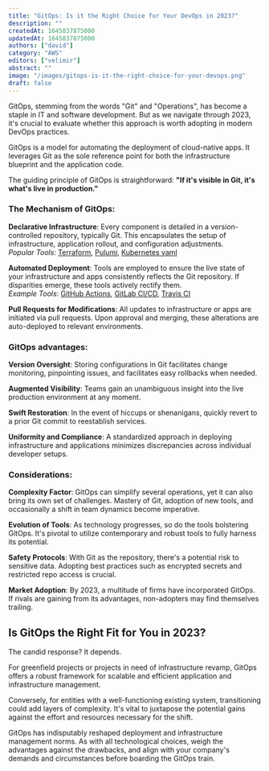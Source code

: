 ```yaml
---
title: "GitOps: Is it the Right Choice for Your DevOps in 2023?"
description: ""
createdAt: 1645837875000
updatedAt: 1645837875000
authors: ["david"]
category: "AWS"
editors: ["velimir"]
abstract: ""
image: "/images/gitops-is-it-the-right-choice-for-your-devops.png"
draft: false
---
```

GitOps, stemming from the words "Git" and "Operations", has become a staple in IT and software development. But as we navigate through 2023, it's crucial to evaluate whether this approach is worth adopting in modern DevOps practices.

GitOps is a model for automating the deployment of cloud-native apps. It leverages Git as the sole reference point for both the infrastructure blueprint and the application code.

The guiding principle of GitOps is straightforward: **"If it's visible in Git, it's what's live in production."**

### The Mechanism of GitOps:

**Declarative Infrastructure**: Every component is detailed in a version-controlled repository, typically Git. This encapsulates the setup of infrastructure, application rollout, and configuration adjustments.  
   *Popular Tools*: [Terraform](https://www.terraform.io/), [Pulumi](https://www.pulumi.com/), [Kubernetes yaml](https://www.pulumi.com/)

**Automated Deployment**: Tools are employed to ensure the live state of your infrastructure and apps consistently reflects the Git repository. If disparities emerge, these tools actively rectify them.  
   *Example Tools*: [GitHub Actions](https://github.com/features/actions), [GitLab CI/CD](https://about.gitlab.com/solutions/continuous-integration/), [Travis CI](https://www.travis-ci.com/)

**Pull Requests for Modifications**: All updates to infrastructure or apps are initiated via pull requests. Upon approval and merging, these alterations are auto-deployed to relevant environments.


### GitOps advantages:

**Version Oversight**: Storing configurations in Git facilitates change monitoring, pinpointing issues, and facilitates easy rollbacks when needed.

**Augmented Visibility**: Teams gain an unambiguous insight into the live production environment at any moment.

**Swift Restoration**: In the event of hiccups or shenanigans, quickly revert to a prior Git commit to reestablish services.

**Uniformity and Compliance**: A standardized approach in deploying infrastructure and applications minimizes discrepancies across individual developer setups.


### Considerations:

**Complexity Factor**: GitOps can simplify several operations, yet it can also bring its own set of challenges. Mastery of Git, adoption of new tools, and occasionally a shift in team dynamics become imperative.

**Evolution of Tools**: As technology progresses, so do the tools bolstering GitOps. It's pivotal to utilize contemporary and robust tools to fully harness its potential.

**Safety Protocols**: With Git as the repository, there's a potential risk to sensitive data. Adopting best practices such as encrypted secrets and restricted repo access is crucial.

**Market Adoption**: By 2023, a multitude of firms have incorporated GitOps. If rivals are gaining from its advantages, non-adopters may find themselves trailing.

## Is GitOps the Right Fit for You in 2023?

The candid response? It depends.

For greenfield projects or projects in need of infrastructure revamp, GitOps offers a robust framework for scalable and efficient application and infrastructure management.

Conversely, for entities with a well-functioning existing system, transitioning could add layers of complexity. It's vital to juxtapose the potential gains against the effort and resources necessary for the shift.

GitOps has indisputably reshaped deployment and infrastructure management norms. As with all technological choices, weigh the advantages against the drawbacks, and align with your company's demands and circumstances before boarding the GitOps train.
